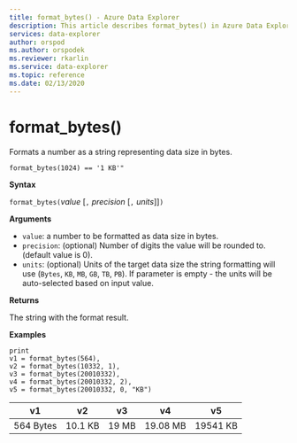 ```yaml
---
title: format_bytes() - Azure Data Explorer
description: This article describes format_bytes() in Azure Data Explorer.
services: data-explorer
author: orspod
ms.author: orspodek
ms.reviewer: rkarlin
ms.service: data-explorer
ms.topic: reference
ms.date: 02/13/2020
---
```

# format_bytes()

Formats a number as a string representing data size in bytes.

```kusto
format_bytes(1024) == '1 KB'"
```

**Syntax**

`format_bytes(`*value* [`,` *precision* [`,` *units*]]`)`

**Arguments**

* `value`: a number to be formatted as data size in bytes.
* `precision`: (optional) Number of digits the value will be rounded to. (default value is 0).
* `units`: (optional) Units of the target data size the string formatting will use (`Bytes`, `KB`, `MB`, `GB`, `TB`, `PB`). If parameter is empty - the units will be auto-selected based on input value.

**Returns**

The string with the format result.

**Examples**

<!-- csl: https://help.kusto.windows.net/Samples -->
```kusto
print 
v1 = format_bytes(564),
v2 = format_bytes(10332, 1),
v3 = format_bytes(20010332),
v4 = format_bytes(20010332, 2),
v5 = format_bytes(20010332, 0, "KB")
```

|v1|v2|v3|v4|v5|
|---|---|---|---|---|
|564 Bytes|10.1 KB|19 MB|19.08 MB|19541 KB|
